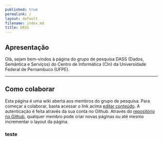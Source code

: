 ```yaml
---
published: true
permalink: /
layout: default
filename: index.md
title: DASS
---
```


##  Apresentação


  Olá, sejam bem-vindos à página do grupo de pesquisa DASS (Dados, Semântica e Serviços) do Centro de Informática (CIn) da Universidade Federal de Pernambuco (UFPE).


----
## Como colaborar
Esta página é uma wiki aberta aos membros do grupo de pesquisa. Para começar a colaborar, basta acessar o link acima [editar conteúdo](https://github.com/dass-cin/dass-cin.github.io/blob/master/index.md). A autenticação é feita através da sua conta no Github. Através do [repositório no Github](https://github.com/dass-cin/dass-cin.github.io), qualquer membro pode criar novas páginas ou até mesmo incrementar o layout da página.

### teste
